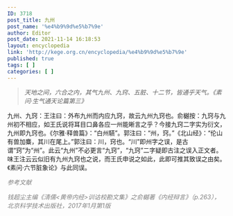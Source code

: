 ```yaml
---
ID: 3718
post_title: 九州
post_name: '%e4%b9%9d%e5%b7%9e'
author: Editor
post_date: 2021-11-14 16:18:53
layout: encyclopedia
link: 'http://kege.org.cn/encyclopedia/%e4%b9%9d%e5%b7%9e'
published: true
tags: [ ]
categories: [ ]
---
```

<blockquote><em>天地之间，六合之内，其气九州、九窍、五脏、十二节，皆通乎天气。《素问·生气通天论篇第三》</em></blockquote>
九州、九窍：王注曰：外布九州而内应九窍，故云九州九窍也。俞樾按：九窍与九州初不相应，如王氏说将耳目口鼻各应一州能晰言之乎？今接九窍二字实为衍文，九州即九窍也。《尔雅·释兽篇》：“白州驠”。郭注曰：“州，窍。”《北山经》：“伦山有兽加麋，其川在尾上。”郭注曰：川，窍也。“川”即州字之误，是古谓“窍”为“州”。此云“九州”不必更言“九窍”，“九窍”二字疑即古注之误入正文者。味王注云云似旧有九州九窍也之说，而王氏申说之如此，此即可推其致误之由矣。《素问·六节脏象论》与此同误。

<span style="color: #808080;"><em>参考文献</em></span>

<span style="color: #808080;"><em>钱超尘主编《清儒&lt;黄帝内经&gt;训诂校勘文集》之俞樾著《内经辩言》（p.263），北京科学技术出版社，2017年1月第1版</em></span>